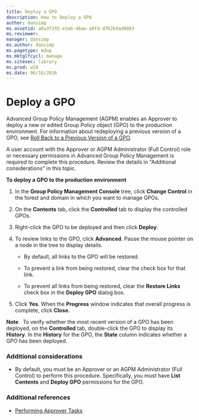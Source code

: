 ```yaml
---
title: Deploy a GPO
description: How to Deploy a GPO
author: dansimp
ms.assetid: a0a3f292-e3ab-46ae-a0fd-d7b2b4ad8883
ms.reviewer: 
manager: dansimp
ms.author: dansimp
ms.pagetype: mdop
ms.mktglfcycl: manage
ms.sitesec: library
ms.prod: w10
ms.date: 06/16/2016
---
```



# Deploy a GPO


Advanced Group Policy Management (AGPM) enables an Approver to deploy a new or edited Group Policy object (GPO) to the production environment. For information about redeploying a previous version of a GPO, see [Roll Back to a Previous Version of a GPO](roll-back-to-a-previous-version-of-a-gpo.md).

A user account with the Approver or AGPM Administrator (Full Control) role or necessary permissions in Advanced Group Policy Management is required to complete this procedure. Review the details in "Additional considerations" in this topic.

**To deploy a GPO to the production environment**

1.  In the **Group Policy Management Console** tree, click **Change Control** in the forest and domain in which you want to manage GPOs.

2.  On the **Contents** tab, click the **Controlled** tab to display the controlled GPOs.

3.  Right-click the GPO to be deployed and then click **Deploy**.

4.  To review links to the GPO, click **Advanced**. Pause the mouse pointer on a node in the tree to display details.

    -   By default, all links to the GPO will be restored.

    -   To prevent a link from being restored, clear the check box for that link.

    -   To prevent all links from being restored, clear the **Restore Links** check box in the **Deploy GPO** dialog box.

5.  Click **Yes**. When the **Progress** window indicates that overall progress is complete, click **Close**.

**Note**  
To verify whether the most recent version of a GPO has been deployed, on the **Controlled** tab, double-click the GPO to display its **History**. In the **History** for the GPO, the **State** column indicates whether a GPO has been deployed.

 

### Additional considerations

-   By default, you must be an Approver or an AGPM Administrator (Full Control) to perform this procedure. Specifically, you must have **List Contents** and **Deploy GPO** permissions for the GPO.

### Additional references

-   [Performing Approver Tasks](performing-approver-tasks.md)

 

 





